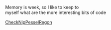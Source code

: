 Memory is week, so I like to keep to <br />
myself what are the more interesting bits of code

[CheckNipPesselRegon](/CheckNipPesselRegon/README.md)
